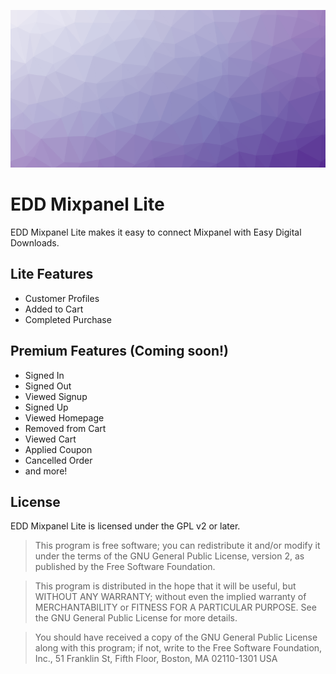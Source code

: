 ![EDD Mixpanel Lite](https://raw.githubusercontent.com/irkanu/EDD-Mixpanel-Lite/master/assets/images/edd-mixpanel-lite-bg.png)

# EDD Mixpanel Lite

EDD Mixpanel Lite makes it easy to connect Mixpanel with Easy Digital Downloads.

## Lite Features

* Customer Profiles
* Added to Cart
* Completed Purchase

## Premium Features (Coming soon!)

* Signed In
* Signed Out
* Viewed Signup
* Signed Up
* Viewed Homepage
* Removed from Cart
* Viewed Cart
* Applied Coupon
* Cancelled Order
* and more!

## License

EDD Mixpanel Lite is licensed under the GPL v2 or later.

> This program is free software; you can redistribute it and/or modify
it under the terms of the GNU General Public License, version 2, as
published by the Free Software Foundation.

> This program is distributed in the hope that it will be useful,
but WITHOUT ANY WARRANTY; without even the implied warranty of
MERCHANTABILITY or FITNESS FOR A PARTICULAR PURPOSE.  See the
GNU General Public License for more details.

> You should have received a copy of the GNU General Public License
along with this program; if not, write to the Free Software
Foundation, Inc., 51 Franklin St, Fifth Floor, Boston, MA  02110-1301  USA
